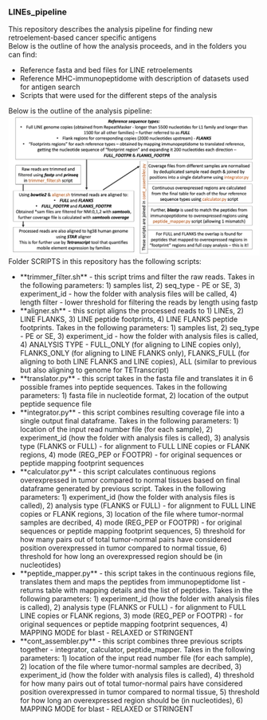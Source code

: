 ### LINEs_pipeline
This repository describes the analysis pipeline for finding new retroelement-based cancer specific antigens<br/>
Below is the outline of how the analysis proceeds, and in the folders you can find:
<ul>
  <li>Reference fasta and bed files for LINE retroelements</li>
  <li>Reference MHC-immunopeptidome with description of datasets used for antigen search</li>
  <li>Scripts that were used for the different steps of the analysis</li>
</ul>
Below is the outline of the analysis pipeline:
<img src=https://github.com/andrewstapran1543/LINEs_pipeline/blob/main/analysis_outline.png width="600">
Folder SCRIPTS in this repository has the following scripts:<br/>
<ul>
<li>**trimmer_filter.sh** - this script trims and filter the raw reads. Takes in the following parameters: 1) samples list, 2) seq_type - PE or SE, 3) experiment_id  - how the folder with analysis files will be called, 4) length filter - lower threshold for filtering the reads by length using fastp</li>
<li>**aligner.sh** - this script aligns the processed reads to 1) LINEs, 2) LINE FLANKS, 3) LINE peptide footprints, 4) LINE FLANKS peptide footprints. Takes in the following parameters: 1) samples list, 2) seq_type - PE or SE, 3) experiment_id  - how the folder with analysis files is called, 4) ANALYSIS TYPE - FULL_ONLY (for aligning to LINE copies only), FLANKS_ONLY (for aligning to LINE FLANKS only), FLANKS_FULL (for aligning to both LINE FLANKS and LINE copies), ALL (similar to previous but also aligning to genome for TETranscript)</li>
<li>**translator.py** - this script takes in the fasta file and translates it in 6 possible frames into peptide sequences. Takes in the following parameters: 1) fasta file in nucleotide format, 2) location of the output peptide sequence file</li>
<li>**integrator.py** - this script combines resulting coverage file into a single output final dataframe. Takes in the following parameters: 1) location of the input read number file (for each sample), 2) experiment_id (how the folder with analysis files is called), 3) analysis type (FLANKS or FULL) - for alignment to FULL LINE copies or FLANK regions, 4) mode (REG_PEP or FOOTPR) - for original sequences or peptide mapping footprint sequences</li>
<li>**calculator.py** - this script calculates continuous regions overexpressed in tumor compared to normal tissues based on final dataframe generated by previous script. Takes in the following parameters: 1) experiment_id (how the folder with analysis files is called), 2) analysis type (FLANKS or FULL) - for alignment to FULL LINE copies or FLANK regions, 3) location of the file where tumor-normal samples are decribed, 4) mode (REG_PEP or FOOTPR) - for original sequences or peptide mapping footprint sequences, 5) threshold for how many pairs out of total tumor-normal pairs have considered position overexpressed in tumor compared to normal tissue, 6) threshold for how long an overexpressed region should be (in nucleotides)</li>
<li>**peptide_mapper.py** - this script takes in the continuous regions file, translates them and maps the peptides from immunopeptidome list - returns table with mapping details and the list of peptides. Takes in the following parameters: 1) experiment_id (how the folder with analysis files is called), 2) analysis type (FLANKS or FULL) - for alignment to FULL LINE copies or FLANK regions, 3) mode (REG_PEP or FOOTPR) - for original sequences or peptide mapping footprint sequences, 4) MAPPING MODE for blast - RELAXED or STRINGENT</li>
<li>**cont_assembler.py** - this script combines three previous scripts together - integrator, calculator, peptide_mapper. Takes in the following parameters: 1) location of the input read number file (for each sample), 2) location of the file where tumor-normal samples are decribed, 3) experiment_id (how the folder with analysis files is called), 4) threshold for how many pairs out of total tumor-normal pairs have considered position overexpressed in tumor compared to normal tissue, 5) threshold for how long an overexpressed region should be (in nucleotides), 6) MAPPING MODE for blast - RELAXED or STRINGENT</li>
</ul>
